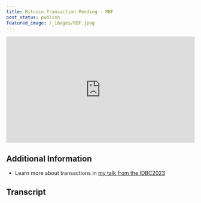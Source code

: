 ```yaml
---
title: Bitcoin Transaction Pending - RBF
post_status: publish
featured_image: /_images/RBF.jpeg
---
```


<div style="padding:56.25% 0 0 0;position:relative;"><iframe src="https://player.vimeo.com/video/847261072?badge=0&amp;autopause=0&amp;player_id=0&amp;app_id=58479" frameborder="0" allow="autoplay; fullscreen; picture-in-picture" allowfullscreen style="position:absolute;top:0;left:0;width:100%;height:100%;" title="076 Bitcoin Transaction Pending - RBF"></iframe></div>

<div style="margin-bottom:30px;"></div>

## Additional Information
* Learn more about transactions in [my talk from the IDBC2023](https://my.cracktheorange.com/deep-dive_what-is-bitcoin-txs-mining/)

## Transcript


